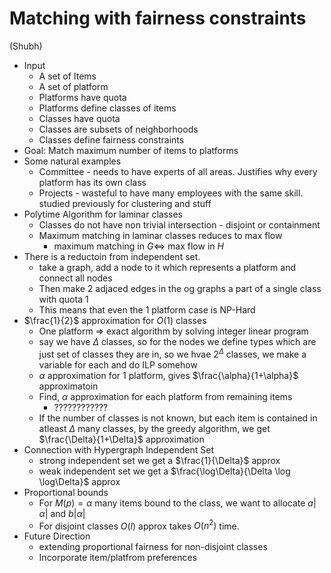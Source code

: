 # Matching with fairness constraints
(Shubh)
- Input
	- A set of Items
	- A set of platform
	- Platforms have quota
	- Platforms define classes of items
	- Classes have quota
	- Classes are subsets of neighborhoods
	- Classes define fairness constraints
- Goal: Match maximum number of items to platforms
- Some natural examples
	- Committee - needs to have experts of all areas. Justifies why every platform has its own class
	- Projects - wasteful to have many employees with the same skill. studied previously for clustering and stuff
- Polytime Algorithm for laminar classes
	- Classes do not have non trivial intersection - disjoint or containment
	- Maximum matching in laminar classes reduces to max flow
		- maximum matching in $G \Leftrightarrow$ max flow in $H$
- There is a reductoin from independent set.
	- take a graph, add a node to it which represents a platform and connect all nodes
	- Then make 2 adjaced edges in the og graphs a part of a single class with quota 1
	- This means that even the 1 platform case is NP-Hard
- $\frac{1}{2}$ approximation for $O(1)$ classes
	- One platform => exact algorithm by solving integer linear program
	- say we have $\Delta$ classes, so for the nodes we define types which are just set of classes they are in, so we hvae $2^{\Delta}$ classes, we make a variable for each and do ILP somehow
	- $\alpha$ approximation for 1 platform, gives $\frac{\alpha}{1+\alpha}$ approximatoin
	- Find, $\alpha$ approximation for each platform from remaining items
		- ???????????? 
	- If the number of classes is not known, but each item is contained in atleast $\Delta$ many classes, by the greedy algorithm, we get $\frac{\Delta}{1+\Delta}$ approximation
- Connection with Hypergraph Independent Set
	- strong independent set we get a $\frac{1}{\Delta}$ approx
	- weak independent set we get a $\frac{\log\Delta}{\Delta \log \log\Delta}$ approx
- Proportional bounds
	- For $M(p) = \alpha$ many items bound to the class, we want  to allocate $a|\alpha|$ and $b|\alpha|$
	- For disjoint classes $O(l)$ approx takes $O(n^{2})$ time.
- Future Direction
	- extending proportional fairness for non-disjoint classes
	- Incorporate item/platfrom preferences 
